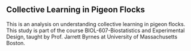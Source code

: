 ## Collective Learning in Pigeon Flocks

This is an analysis on understanding collective learning in pigeon flocks. This study is part of the course BIOL-607-Biostatistics and Experimental Design, taught by Prof. Jarrett Byrnes at University of Massachusetts Boston.
